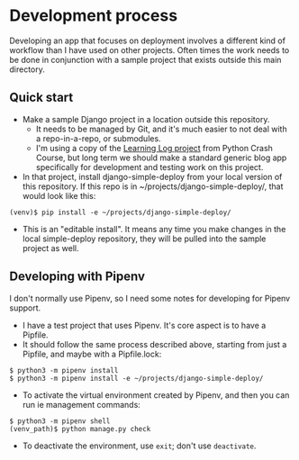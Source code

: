 Development process
===

Developing an app that focuses on deployment involves a different kind of workflow than I have used on other projects. Often times the work needs to be done in conjunction with a sample project that exists outside this main directory.

Quick start
---

- Make a sample Django project in a location outside this repository.
  - It needs to be managed by Git, and it's much easier to not deal with a repo-in-a-repo, or submodules.
  - I'm using a copy of the [Learning Log project](https://github.com/ehmatthes/learning_log_heroku_test) from Python Crash Course, but long term we should make a standard generic blog app specifically for development and testing work on this project.
- In that project, install django-simple-deploy from your local version of this repository. If this repo is in ~/projects/django-simple-deploy/, that would look like this:
```
(venv)$ pip install -e ~/projects/django-simple-deploy/
```
- This is an "editable install". It means any time you make changes in the local simple-deploy repository, they will be pulled into the sample project as well.


Developing with Pipenv
---

I don't normally use Pipenv, so I need some notes for developing for Pipenv support.  

- I have a test project that uses Pipenv. It's core aspect is to have a Pipfile.
- It should follow the same process described above, starting from just a Pipfile, and maybe with a Pipfile.lock:
```
$ python3 -m pipenv install
$ python3 -m pipenv install -e ~/projects/django-simple-deploy/
```
- To activate the virtual environment created by Pipenv, and then you can run ie management commands:
```
$ python3 -m pipenv shell
(venv_path)$ python manage.py check
```
- To deactivate the environment, use `exit`; don't use `deactivate`.
